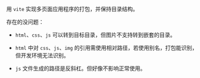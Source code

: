 用 `vite` 实现多页面应用程序的打包，并保持目录结构。

存在的没问题：

- `html`、`css`、`js` 可以转到目标目录，但图片不支持转到嵌套的目录。

- `html` 中对 `css`、`js`、`img` 的引用需使用相对路径，若使用别名，打包能识别，但开发环境无法识别。

- `js` 文件生成的路径是反斜杠。但好像不影响正常使用。

